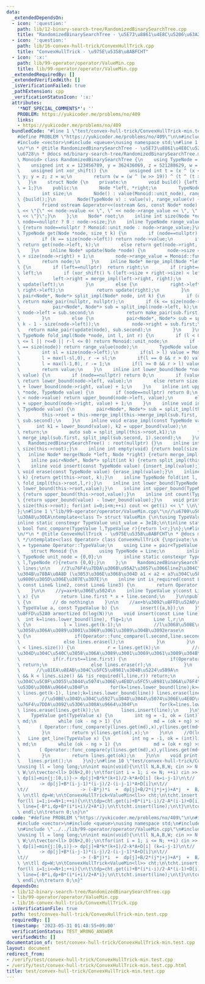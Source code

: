 ```yaml
---
data:
  _extendedDependsOn:
  - icon: ':question:'
    path: lib/12-binary-search-tree/RandomizedBinarySearchTree.cpp
    title: "RandomizedBinarySearchTree - \u5E73\u8861\u4E8C\u5206\u63A2\u7D22\u6728"
  - icon: ':question:'
    path: lib/16-convex-hull-trick/ConvexHullTrick.cpp
    title: "ConvexHullTrick - \u975E\u5358\u8ABFCHT"
  - icon: ':x:'
    path: lib/99-operator/operator/ValueMin.cpp
    title: lib/99-operator/operator/ValueMin.cpp
  _extendedRequiredBy: []
  _extendedVerifiedWith: []
  _isVerificationFailed: true
  _pathExtension: cpp
  _verificationStatusIcon: ':x:'
  attributes:
    '*NOT_SPECIAL_COMMENTS*': ''
    PROBLEM: https://yukicoder.me/problems/no/409
    links:
    - https://yukicoder.me/problems/no/409
  bundledCode: "#line 1 \"test/convex-hull-trick/ConvexHullTrick-min.test.cpp\"\n\
    #define PROBLEM \"https://yukicoder.me/problems/no/409\"\n\n#include <iostream>\n\
    #include <vector>\n#include <queue>\nusing namespace std;\n#line 1 \"lib/12-binary-search-tree/RandomizedBinarySearchTree.cpp\"\
    \n/*\n * @title RandomizedBinarySearchTree - \u5E73\u8861\u4E8C\u5206\u63A2\u7D22\
    \u6728\n * @docs md/binary-search-tree/RandomizedBinarySearchTree.md\n */\ntemplate<class\
    \ Monoid> class RandomizedBinarySearchTree {\n    using TypeNode = typename Monoid::TypeNode;\n\
    \    unsigned int x = 123456789, y = 362436069, z = 521288629, w = 88675123;\n\
    \    unsigned int xor_shift() {\n        unsigned int t = (x ^ (x << 11)); x =\
    \ y; y = z; z = w;\n        return (w = (w ^ (w >> 19)) ^ (t ^ (t >> 8)));\n \
    \   }\n    struct Node {\n    private:\n        void build() {left = right = nullptr;size\
    \ = 1;}\n    public:\n        Node *left, *right;\n        TypeNode value, range_value;\n\
    \        int size;\n        Node() : value(Monoid::unit_node), range_value(Monoid::unit_node)\
    \ {build();}\n        Node(TypeNode v) : value(v), range_value(v) {build();}\n\
    \        friend ostream &operator<<(ostream &os, const Node* node) {return os\
    \ << \"{\" << node->value << \", \" << node->range_value << \", \" << node->size\
    \ << \"}\";}\n    };\n    Node* root;\n    inline int size(Node *node) {return\
    \ node==nullptr ? 0 : node->size;}\n    inline TypeNode range_value(Node *node)\
    \ {return node==nullptr ? Monoid::unit_node : node->range_value;}\n    inline\
    \ TypeNode get(Node *node, size_t k) {\n        if (node==nullptr) return Monoid::unit_node;\n\
    \        if (k == size(node->left)) return node->value;\n        if (k < size(node->left))\
    \ return get(node->left, k);\n        else return get(node->right, k-1 - size(node->left));\n\
    \    }\n    inline Node* update(Node *node) {\n        node->size = size(node->left)\
    \ + size(node->right) + 1;\n        node->range_value = Monoid::func_fold(Monoid::func_fold(range_value(node->left),node->value),range_value(node->right));\n\
    \        return node;\n    }\n    inline Node* merge_impl(Node *left, Node *right)\
    \ {\n        if (left==nullptr)  return right;\n        if (right==nullptr) return\
    \ left;\n        if (xor_shift() % (left->size + right->size) < left->size) {\n\
    \            left->right = merge_impl(left->right, right);\n            return\
    \ update(left);\n        }\n        else {\n            right->left = merge_impl(left,\
    \ right->left);\n            return update(right);\n        }\n    }\n    inline\
    \ pair<Node*, Node*> split_impl(Node* node, int k) {\n        if (node==nullptr)\
    \ return make_pair(nullptr, nullptr);\n        if (k <= size(node->left)) {\n\
    \            pair<Node*, Node*> sub = split_impl(node->left, k);\n           \
    \ node->left = sub.second;\n            return make_pair(sub.first, update(node));\n\
    \        }\n        else {\n            pair<Node*, Node*> sub = split_impl(node->right,\
    \ k - 1 - size(node->left));\n            node->right = sub.first;\n         \
    \   return make_pair(update(node), sub.second);\n        }\n    }\n    inline\
    \ TypeNode fold_impl(Node *node, int l, int r) {\n        if (l < 0 || size(node)\
    \ <= l || r<=0 || r-l <= 0) return Monoid::unit_node;\n        if (l == 0 && r\
    \ == size(node)) return range_value(node);\n        TypeNode value = Monoid::unit_node;\n\
    \        int sl = size(node->left);\n        if(sl > l) value = Monoid::func_fold(value,fold_impl(node->left,l,min(sl,r)));\n\
    \        l = max(l-sl,0), r -= sl;\n        if(l == 0 && r > 0) value = Monoid::func_fold(value,node->value);\n\
    \        l = max(l-1,0), r -= 1;\n        if(l >= 0 && r > l) value = Monoid::func_fold(value,fold_impl(node->right,l,r));\n\
    \        return value;\n    }\n    inline int lower_bound(Node *node, TypeNode\
    \ value) {\n        if (node==nullptr) return 0;\n        if (value <= node->value)\
    \ return lower_bound(node->left, value);\n        else return size(node->left)\
    \ + lower_bound(node->right, value) + 1;\n    }\n    inline int upper_bound(Node\
    \ *node, TypeNode value) {\n        if (node==nullptr) return 0;\n        if (value\
    \ < node->value) return upper_bound(node->left, value);\n        else return size(node->left)\
    \ + upper_bound(node->right, value) + 1;\n    }\n    inline void insert_impl(const\
    \ TypeNode value) {\n        pair<Node*, Node*> sub = split_impl(this->root, lower_bound(this->root,value));\n\
    \        this->root = this->merge_impl(this->merge_impl(sub.first, new Node(value)),\
    \ sub.second);\n    }\n    inline void erase_impl(const TypeNode value) {\n  \
    \      int k1 = lower_bound(value), k2 = upper_bound(value);\n        if(k1==k2)\
    \ return;\n        auto sub = split_impl(this->root,k1);\n        this->root =\
    \ merge_impl(sub.first, split_impl(sub.second, 1).second);\n    }\npublic:\n \
    \   RandomizedBinarySearchTree() : root(nullptr) {}\n    inline int size() {return\
    \ size(this->root);}\n    inline int empty(void) {return bool(size()==0);}\n \
    \   inline Node* merge(Node *left, Node *right) {return merge_impl(left,right);}\n\
    \    inline pair<Node*, Node*> split(int k) {return split_impl(this->root,k);}\n\
    \    inline void insert(const TypeNode value) {insert_impl(value);}\n    inline\
    \ void erase(const TypeNode value) {erase_impl(value);}\n    inline TypeNode get(size_t\
    \ k) {return get(this->root, k);}\n    inline TypeNode fold(int l, int r) {return\
    \ fold_impl(this->root,l,r);}\n    inline int lower_bound(TypeNode value) {return\
    \ lower_bound(this->root,value);}\n    inline int upper_bound(TypeNode value)\
    \ {return upper_bound(this->root,value);}\n    inline int count(TypeNode value)\
    \ {return upper_bound(value) - lower_bound(value);}\n    void print() {int m =\
    \ size(this->root); for(int i=0;i<m;++i) cout << get(i) << \" \\n\"[i==m-1];}\n\
    };\n#line 1 \"lib/99-operator/operator/ValueMin.cpp\"\n//\u6700\u5C0F\u5024\u30AF\
    \u30A8\u30EA\ntemplate<class T> struct ValueMin {\n\tusing TypeValue = T;\n\t\
    inline static constexpr TypeValue unit_value = 3e18;\n\tinline static constexpr\
    \ bool func_compare(TypeValue l,TypeValue r){return l<r;}\n};\n#line 1 \"lib/16-convex-hull-trick/ConvexHullTrick.cpp\"\
    \n/*\n * @title ConvexHullTrick - \u975E\u5358\u8ABFCHT\n * @docs md/convex-hull-trick/ConvexHullTrick.md\n\
    \ */\ntemplate<class Operator> class ConvexHullTrick {\nprivate:\n    using TypeValue\
    \ = typename Operator::TypeValue;\n    using Line = pair<TypeValue,TypeValue>;\n\
    \    struct Monoid {\n        using TypeNode = Line;\n        inline static constexpr\
    \ TypeNode unit_node = {0,0};\n        inline static constexpr TypeNode func_fold(TypeNode\
    \ l,TypeNode r){return {0,0};}\n    };\n    RandomizedBinarySearchTree<Monoid>\
    \ lines;\n\n    //3\u76F4\u7DDA\u306B\u95A2\u3057\u3066line2\u304C\u5FC5\u8981\
    \u304B\u78BA\u8A8D (\u3053\u306E\u3068\u304D a1 < a2 < a3\u304C\u5FC5\u8981=rbst\u306E\
    \u9806\u305D\u306E\u307E\u307E)\n    inline int is_required(const Line& line1,\
    \ const Line& line2, const Line& line3) {\n        return Operator::func_compare((line2.second-line3.second)*(line2.first-line1.first),(line1.second-line2.second)*(line3.first-line2.first));\n\
    \    }\n\n    //y=ax+b\u306E\u5024\n    inline TypeValue y(const Line line, TypeValue\
    \ x) {\n        return line.first * x + line.second;\n    }\n\npublic:\n    ConvexHullTrick()\
    \ {\n        // do nothing\n    }\n\n    //ax+b\u3092\u8FFD\u52A0\n    void insert(const\
    \ TypeValue a, const TypeValue b) {\n        insert({a,b});\n    }\n    //ax+b\u3092\
    \u8FFD\u52A0 armortized O(log(N))\n    void insert(const Line line) {\n      \
    \  int k=lines.lower_bound(line), flg=1;\n        Line l,r;\n        if(0 <= k-1)\
    \ {\n            l = lines.get(k-1);\n            //l\u3068\u50BE\u304D\u304C\u540C\
    \u3058\u306A\u3089\u3001\u3069\u3061\u3089\u304B\u3092erase\n            if(l.first==line.first)\
    \ {\n                if(Operator::func_compare(l.second,line.second)) return;\n\
    \                else lines.erase(l);\n            }\n        }\n        if(k\
    \ < lines.size()) {\n            r = lines.get(k);\n            //r\u3068\u50BE\
    \u304D\u304C\u540C\u3058\u306A\u3089\u3001\u3069\u3061\u3089\u304B\u3092erase\n\
    \            if(r.first==line.first) {\n                if(Operator::func_compare(r.second,line.second))\
    \ return;\n                else lines.erase(r);\n            }\n        }\n  \
    \      //\u81EA\u8EAB\u304C\u5FC5\u8981\u304B\u5224\u5B9A\n        if(0 <= k-1\
    \ && k < lines.size() && !is_required(l,line,r)) return;\n        //\u50BE\u304D\
    \u304C\u5C0F\u3055\u3044\u5074\u306E\u4E0D\u5FC5\u8981\u306A\u76F4\u7DDA\u3092\
    \u53D6\u308A\u9664\u304F\n        for(k=lines.lower_bound(line);k>=2&&!is_required(lines.get(k-2),\
    \ lines.get(k-1), line);k=lines.lower_bound(line)) lines.erase(lines.get(k-1));\n\
    \        //\u50BE\u304D\u304C\u5927\u304D\u3044\u5074\u306E\u4E0D\u5FC5\u8981\u306A\
    \u76F4\u7DDA\u3092\u53D6\u308A\u9664\u304F\n        for(k=lines.lower_bound(line);k+1<lines.size()&&!is_required(line,lines.get(k),lines.get(k+1));k=lines.lower_bound(line))\
    \ lines.erase(lines.get(k));\n        lines.insert(line);\n    }\n\n    //O(log(N)^2)\n\
    \    TypeValue get(TypeValue x) {\n        int ng = -1, ok = (int)lines.size()-1,\
    \ md;\n        while (ok - ng > 1) {\n            md = (ok + ng) >> 1;\n     \
    \       ( Operator::func_compare(y(lines.get(md),x),y(lines.get(md+1),x)) ?ok:ng)=md;\n\
    \        }\n        return y(lines.get(ok),x);\n    }\n\n    //O(log(N)^2)\n \
    \   Line get_line(TypeValue x) {\n        int ng = -1, ok = (int)lines.size()-1,\
    \ md;\n        while (ok - ng > 1) {\n            md = (ok + ng) >> 1;\n     \
    \       ( Operator::func_compare(y(lines.get(md),x),y(lines.get(md+1),x)) ?ok:ng)=md;\n\
    \        }\n        return lines.get(ok);\n    }\n\n    void print() {\n     \
    \   lines.print();\n    }\n};\n#line 10 \"test/convex-hull-trick/ConvexHullTrick-min.test.cpp\"\
    \nusing ll = long long;\n\nint main(void){\n\tll N,A,B,W; cin >> N >> A >> B >>\
    \ W;\n\tvector<ll> D(N+2,0);\n\tfor(int i = 1; i <= N; ++i) cin >> D[i];\n\t//\
    \ dp[i]=min{j:[0,i)}-> dp[j]+B*k*(k+1)/2-k*A+D[i] (k=i-j-1)\n\t//            \
    \       -> dp[j]+B*(i-j-1)*(i-j)/2-(i-j-1)*A+D[i]\n\t//                   -> dp[j]+B/2*(i*i-2*i*j+j*j-i+j)-A*(i-j-1)+D[i]\n\
    \t//                   -> (-B*j)*i  +  dp[j]+B/2*(j*j+j)+A*j  +  B/2*(i*i-i)-A*(i-1)+D[i]\
    \ \n\tll dp=W;\n\tConvexHullTrick<ValueMin<ll>> cht;\n\tcht.insert(0,dp);\n\t\
    for(ll i=1;i<=N+1;++i){\n\t\tdp=cht.get(i)+B*(i*i-i)/2-A*(i-1)+D[i];\n\t\tpair<ll,ll>\
    \ line={-B*i,dp+B*(i*i+i)/2+A*i};\n\t\tcht.insert(line);\n\t}\n\tcout << dp <<\
    \ endl;\n\treturn 0;\n}\n"
  code: "#define PROBLEM \"https://yukicoder.me/problems/no/409\"\n\n#include <iostream>\n\
    #include <vector>\n#include <queue>\nusing namespace std;\n#include \"../../lib/12-binary-search-tree/RandomizedBinarySearchTree.cpp\"\
    \n#include \"../../lib/99-operator/operator/ValueMin.cpp\"\n#include \"../../lib/16-convex-hull-trick/ConvexHullTrick.cpp\"\
    \nusing ll = long long;\n\nint main(void){\n\tll N,A,B,W; cin >> N >> A >> B >>\
    \ W;\n\tvector<ll> D(N+2,0);\n\tfor(int i = 1; i <= N; ++i) cin >> D[i];\n\t//\
    \ dp[i]=min{j:[0,i)}-> dp[j]+B*k*(k+1)/2-k*A+D[i] (k=i-j-1)\n\t//            \
    \       -> dp[j]+B*(i-j-1)*(i-j)/2-(i-j-1)*A+D[i]\n\t//                   -> dp[j]+B/2*(i*i-2*i*j+j*j-i+j)-A*(i-j-1)+D[i]\n\
    \t//                   -> (-B*j)*i  +  dp[j]+B/2*(j*j+j)+A*j  +  B/2*(i*i-i)-A*(i-1)+D[i]\
    \ \n\tll dp=W;\n\tConvexHullTrick<ValueMin<ll>> cht;\n\tcht.insert(0,dp);\n\t\
    for(ll i=1;i<=N+1;++i){\n\t\tdp=cht.get(i)+B*(i*i-i)/2-A*(i-1)+D[i];\n\t\tpair<ll,ll>\
    \ line={-B*i,dp+B*(i*i+i)/2+A*i};\n\t\tcht.insert(line);\n\t}\n\tcout << dp <<\
    \ endl;\n\treturn 0;\n}"
  dependsOn:
  - lib/12-binary-search-tree/RandomizedBinarySearchTree.cpp
  - lib/99-operator/operator/ValueMin.cpp
  - lib/16-convex-hull-trick/ConvexHullTrick.cpp
  isVerificationFile: true
  path: test/convex-hull-trick/ConvexHullTrick-min.test.cpp
  requiredBy: []
  timestamp: '2023-05-31 01:48:55+09:00'
  verificationStatus: TEST_WRONG_ANSWER
  verifiedWith: []
documentation_of: test/convex-hull-trick/ConvexHullTrick-min.test.cpp
layout: document
redirect_from:
- /verify/test/convex-hull-trick/ConvexHullTrick-min.test.cpp
- /verify/test/convex-hull-trick/ConvexHullTrick-min.test.cpp.html
title: test/convex-hull-trick/ConvexHullTrick-min.test.cpp
---
```

